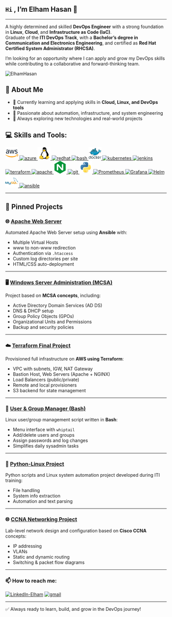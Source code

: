 

 ## `Hi` , I’m Elham Hasan 👋 
-----------------------------------------------------------------------
A highly determined and skilled **DevOps Engineer** with a strong foundation in **Linux**, **Cloud**, and **Infrastructure as Code (IaC)**.  
Graduate of the **ITI DevOps Track**, with a **Bachelor’s degree in Communication and Electronics Engineering**, and certified as **Red Hat Certified System Administrator (RHCSA)**.

I’m looking for an opportunity where I can apply and grow my DevOps skills while contributing to a collaborative and forward-thinking team.

<p align="left"> <img src="https://komarev.com/ghpvc/?username=ElhamHasan&label=Profile%20views&color=0e75b6&style=flat" alt="ElhamHasan" /> </p>


## 💫 About Me

- 🌱 Currently learning and applying skills in **Cloud, Linux, and DevOps tools**
- 📌 Passionate about automation, infrastructure, and system engineering
- 🚀 Always exploring new technologies and real-world projects


## 💻 Skills and Tools:
<p align="left">
    <a href="https://aws.amazon.com" target="_blank" rel="noreferrer" title="AWS">
        <img src="https://raw.githubusercontent.com/devicons/devicon/master/icons/amazonwebservices/amazonwebservices-original-wordmark.svg" alt="AWS" width="40" height="40" />
    </a>
    <a href="https://azure.microsoft.com/en-in/" target="_blank" rel="noreferrer" title="azure">
        <img src="https://www.vectorlogo.zone/logos/microsoft_azure/microsoft_azure-icon.svg" alt="azure" width="40" height="40" />
    </a>
    <a href="https://www.linux.org" target="_blank" rel="noreferrer" title="linux">
        <img src="https://raw.githubusercontent.com/devicons/devicon/master/icons/linux/linux-original.svg" alt="linux" width="40" height="40" />
    </a>
    <a href="https://www.redhat.com" target="_blank" rel="noreferrer" title="RedHat">
        <img src="https://www.vectorlogo.zone/logos/redhat/redhat-icon.svg" alt="redhat" width="40" height="40" />
    </a>
    <a href="https://www.gnu.org/software/bash/" target="_blank" rel="noreferrer" title="bash">
        <img src="https://www.vectorlogo.zone/logos/gnu_bash/gnu_bash-icon.svg" alt="bash" width="40" height="40" />
    </a>
    <a href="https://www.docker.com" target="_blank" rel="noreferrer" title="docker">
        <img src="https://raw.githubusercontent.com/devicons/devicon/master/icons/docker/docker-original-wordmark.svg" alt="docker" width="40" height="40" />
    </a>
    <a href="https://kubernetes.io" target="_blank" rel="noreferrer" title="kubernetes">
        <img src="https://www.vectorlogo.zone/logos/kubernetes/kubernetes-icon.svg" alt="kubernetes" width="40" height="40" />
    </a>
    <a href="https://www.jenkins.io" target="_blank" rel="noreferrer" title="jenkins">
        <img src="https://www.vectorlogo.zone/logos/jenkins/jenkins-icon.svg" alt="jenkins" width="40" height="40" />
    </a>
    <a href="https://www.terraform.io/" target="_blank" rel="noreferrer" title="Terraform">
        <img src="https://www.vectorlogo.zone/logos/terraformio/terraformio-icon.svg" alt="terraform" width="40" height="40" />
    </a>
    <a href="https://httpd.apache.org/" target="_blank" rel="noreferrer" title="Apache">
        <img src="https://www.vectorlogo.zone/logos/apache/apache-icon.svg" alt="apache" width="40" height="40" />
    </a>
    <a href="https://www.nginx.com" target="_blank" rel="noreferrer" title="Nginx">
        <img src="https://raw.githubusercontent.com/devicons/devicon/master/icons/nginx/nginx-original.svg" alt="nginx" width="40" height="40" />
    </a>
    <a href="https://git-scm.com" target="_blank" rel="noreferrer" title="git">
        <img src="https://www.vectorlogo.zone/logos/git-scm/git-scm-icon.svg" alt="git" width="40" height="40" />
    </a>
    <a href="https://www.python.org" target="_blank" rel="noreferrer" title="python">
        <img src="https://raw.githubusercontent.com/devicons/devicon/master/icons/python/python-original.svg" alt="python" width="40" height="40" />
    </a>
    <a href="https://prometheus.io/" target="_blank" rel="noreferrer" title="Prometheus">
        <img src="https://www.vectorlogo.zone/logos/prometheusio/prometheusio-icon.svg" alt="Prometheus" width="40" height="40" />
    </a>
    <a href="https://grafana.com" target="_blank" rel="noreferrer" title="Grafana">
        <img src="https://www.vectorlogo.zone/logos/grafana/grafana-icon.svg" alt="Grafana" width="40" height="40" />
    </a>
    <a href="https://helm.sh" target="_blank" rel="noreferrer" title="Helm">
        <img src="https://www.vectorlogo.zone/logos/helmsh/helmsh-icon.svg" alt="Helm" width="40" height="40" />
    </a>
    <a href="https://www.mysql.com/" target="_blank" rel="noreferrer" title="mysql">
        <img src="https://raw.githubusercontent.com/devicons/devicon/master/icons/mysql/mysql-original-wordmark.svg" alt="mysql" width="40" height="40" />
    </a>
    <a href="https://www.ansible.com/" target="_blank" rel="noreferrer" title="ansible">
        <img src="https://www.vectorlogo.zone/logos/ansible/ansible-icon.svg" alt="ansible" width="40" height="40" />
    </a>
</p>


---

## 📂 Pinned Projects

### 🌐 [Apache Web Server](https://github.com/elhamhassan90/Apache-Web-Server)
Automated Apache Web Server setup using **Ansible** with:
- Multiple Virtual Hosts  
- www to non-www redirection  
- Authentication via `.htaccess`  
- Custom log directories per site  
- HTML/CSS auto-deployment

---

### 🖥️ [Windows Server Administration (MCSA)](https://github.com/elhamhassan90/Windows-Server-Administration)
Project based on **MCSA concepts**, including:
- Active Directory Domain Services (AD DS)  
- DNS & DHCP setup  
- Group Policy Objects (GPOs)  
- Organizational Units and Permissions  
- Backup and security policies

---

### ☁️ [Terraform Final Project](https://github.com/elhamhassan90/terraform-final-project)
Provisioned full infrastructure on **AWS using Terraform**:
- VPC with subnets, IGW, NAT Gateway  
- Bastion Host, Web Servers (Apache + NGINX)  
- Load Balancers (public/private)  
- Remote and local provisioners  
- S3 backend for state management

---

### 👤 [User & Group Manager (Bash)](https://github.com/elhamhassan90/user-group-manager)
Linux user/group management script written in **Bash**:
- Menu interface with `whiptail`  
- Add/delete users and groups  
- Assign passwords and log changes  
- Simplifies daily sysadmin tasks

---

### 🐍 [Python-Linux Project](https://github.com/elhamhassan90/Python-Linux-project)
Python scripts and Linux system automation project developed during ITI training:
- File handling  
- System info extraction  
- Automation and text parsing

---

### 🌐 [CCNA Networking Project](https://github.com/elhamhassan90/CCNA)
Lab-level network design and configuration based on **Cisco CCNA** concepts:
- IP addressing  
- VLANs  
- Static and dynamic routing  
- Switching & packet flow diagrams

---

### 📫 How to reach me:
<p align="left">
<a href="www.linkedin.com/in/elham-hasan-6b029433a" target="blank"><img align="center" src="https://cdn.jsdelivr.net/npm/simple-icons@3.0.1/icons/linkedin.svg" alt="LinkedIn-Elham" height="30" width="40" /></a>
<a href="mailto:elhamhassan252@gmail.com" target="blank"><img align="center" src="https://cdn.jsdelivr.net/npm/simple-icons@3.0.1/icons/gmail.svg" alt="gmail" height="30" width="40" /></a> 
</p>
<hr>

✅ Always ready to learn, build, and grow in the DevOps journey!


 
